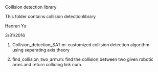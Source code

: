 Collision detection library

This folder contains collision detectionlibrary

Haoran Yu

3/31/2016

1. Collision_detection_SAT.m: customized collision detection algorithm using separating axis theory

2. find_collision_two_arm.m: find the collision between two given robotic arms and return colliding link num.